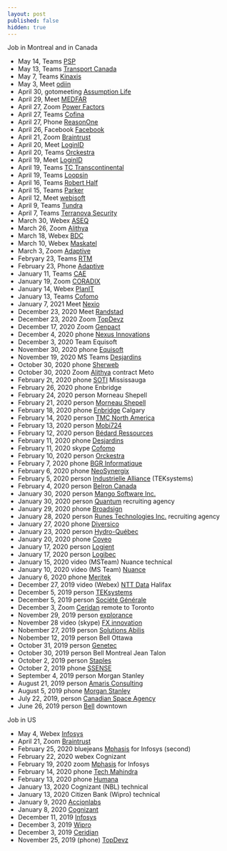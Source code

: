 ```yaml
---
layout: post
published: false
hidden: true
---
```


Job in Montreal and in Canada

* May 14, Teams [PSP](https://www.investpsp.com/)
* May 13, Teams [Transport Canada](https://tc.canada.ca/)
* May 7, Teams [Kinaxis](https://www.kinaxis.com/)
* May 3, Meet [odiin](https://odiin.tech/)
* April 30, gotomeeting [Assumption Life](https://www.assumption.ca/)
* April 29, Meet [MEDFAR](https://www.medfarsolutions.com/)
* April 27, Zoom [Power Factors](https://pfdrive.com/)
* April 27, Teams [Cofina](https://cofina.ca/)
* April 27, Phone [ReasonOne](https://www.reasononeinc.com/)
* April 26, Facebook [Facebook](https://www.facebook.com/)
* April 21, Zoom [Braintrust](https://www.usebraintrust.com/)
* April 20, Meet [LoginID](https://loginid.io/)
* April 20, Teams [Orckestra](https://www.orckestra.com/)
* April 19, Meet [LoginID](https://loginid.io/)
* April 19, Teams [TC Transcontinental](https://tctranscontinental.com/)
* April 19, Teams [Loopsin](https://www.loopsin.com/)
* April 16, Teams [Robert Half](https://www.roberthalf.ca/)
* April 15, Teams [Parker](https://www.parker.com/)
* April 12, Meet [webisoft](https://webisoft.com/)
* April 9, Teams [Tundra](https://www.tundratechnical.ca/)
* April 7, Teams [Terranova Security](https://terranovasecurity.com/)
* March 30, Webex [ASEQ](https://www.aseq.ca/)
* March 26, Zoom [Alithya](https://www.alithya.com/)
* March 18, Webex [BDC](https://www.bdc.ca/)
* March 10, Webex [Maskatel](https://maskatel.ca/)
* March 3, Zoom [Adaptive](https://weareadaptive.com/)
* Febryary 23, Teams [RTM](https://exo.quebec/)
* February 23, Phone [Adaptive](https://weareadaptive.com/)
* January 11, Teams [CAE](https://www.cae.com/)
* January 19, Zoom [CORADIX](https://coradix.com/)
* January 14, Webex [PlanIT](https://planitcanada.ca/)
* January 13, Teams [Cofomo](https://www.cofomo.com/)
* January 7, 2021 Meet [Nexio](https://www.nexio.com/)
* December 23, 2020 Meet [Randstad](https://www.randstad.ca/)
* December 23, 2020 Zoom [TopDevz](https://www.topdevz.com/)
* December 17, 2020 Zoom [Genpact](https://www.genpact.com/)
* December 4, 2020 phone [Nexus Innovations](https://nexusinno.com/)
* December 3, 2020 Team Equisoft
* November 30, 2020 phone [Equisoft](https://www.equisoft.com/)
* November 19, 2020 MS Teams [Desjardins](https://www.desjardins.com/)
* October 30, 2020 phone [Sherweb](https://www.sherweb.com/)
* October 30, 2020 Zoom [Alithya](https://www.alithya.com/) contract Meto
* February 2t, 2020 phone [SOTI](https://www.soti.net/) Mississauga
* February 26, 2020 phone Enbridge
* February 24, 2020 person Morneau Shepell
* February 21, 2020 person [Morneau Shepell](https://www.morneaushepell.com/)
* February 18, 2020 phone [Enbridge](https://www.enbridge.com/) Calgary
* February 14, 2020 person [TMC North America](https://tmc-employeneurship.com/)
* February 13, 2020 person [Mobi724](http://www.mobi724.com/)
* February 12, 2020 person [Bédard Ressources](https://www.bedardressources.com/)
* February 11, 2020 phone [Desjardins](https://www.desjardins.com/)
* February 11, 2020 skype [Cofomo](https://www.cofomo.com/)
* February 10, 2020 person [Orckestra](https://www.orckestra.com/)
* February 7, 2020 phone [BGR Informatique](https://www.bgrinformatique.com/)
* February 6, 2020 phone [NeoSynergix](https://neosynergix.com/)
* February 5, 2020 person [Industrielle Alliance](https://ia.ca/) (TEKsystems)
* February 4, 2020 person [Belron Canada](https://www.belroncanada.com/)
* January 30, 2020 person [Mango Software Inc.](https://www.mango.co/)
* January 30, 2020 person [Quantum](https://www.quantum.ca/) recruiting agency
* January 29, 2020 phone [Broadsign](https://broadsign.com/)
* January 28, 2020 person [Runes Technologies Inc.](http://runestech.com/) recruiting agency
* January 27, 2020 phone [Diversico](http://www.diversico.ca/)
* January 23, 2020 person [Hydro-Québec](http://www.hydroquebec.com/)
* January 20, 2020 phone [Coveo](https://www.coveo.com/)
* January 17, 2020 person [Logient](https://www.logient.com/)
* January 17, 2020 person [Logibec](https://www.logibec.com/)
* January 15, 2020 video (MSTeam) Nuance technical
* January 10, 2020 video (MS Team) [Nuance](https://www.nuance.com/)
* January 6, 2020 phone [Meritek](https://meritek.ca/)
* December 27, 2019 video (Webex) [NTT Data](https://us.nttdata.com/en/) Halifax
* December 5, 2019 person [TEKsystems](https://www.teksystems.com/)
* December 5, 2019 person [Société Générale](https://www.societegenerale.com/)
* December 3, Zoom [Ceridan](https://www.ceridian.com/) remote to Toronto
* November 29, 2019 person [explorance](https://explorance.com/) 
* November 28 video (skype) [FX innovation](https://www.fxinnovation.com/)
* Nobember 27, 2019 person [Solutions Abilis](https://www.abilis-solutions.com/)
* Nobember 12, 2019 person Bell Ottawa 
* October 31, 2019 person [Genetec](https://www.genetec.com/)
* October 30, 2019 person Bell Montreal Jean Talon
* October 2, 2019 person [Staples](https://www.staples.ca/)
* October 2, 2019 phone [SSENSE](https://www.ssense.com/)
* September 4, 2019 person Morgan Stanley
* August 21, 2019 person [Amaris Consulting](https://www.amaris.com/)
* August 5, 2019 phone [Morgan Stanley](https://www.morganstanley.com/)
* July 22, 2019, person [Canadian Space Agency](https://www.asc-csa.gc.ca/)
* June 26, 2019 person [Bell](https://www.bell.ca/) downtown 

Job in US

* May 4, Webex [Infosys](https://www.infosys.com/)
* April 21, Zoom [Braintrust](https://www.usebraintrust.com/)
* February 25, 2020 bluejeans [Mphasis](https://www.mphasis.com/) for Infosys (second)
* February 22, 2020 webex Cognizant
* February 19, 2020 zoom [Mphasis](https://www.mphasis.com/) for Infosys
* February 14, 2020 phone [Tech Mahindra](https://www.techmahindra.com/)
* February 13, 2020 phone [Humana](https://www.humana.com/)
* January 13, 2020 Cognizant (NBL) technical
* January 13, 2020 Citizen Bank (Wipro) technical
* January 9, 2020 [Accionlabs](https://www.accionlabs.com/)
* January 8, 2020 [Cognizant](https://www.cognizant.com/)
* December 11, 2019 [Infosys](https://www.infosys.com/)
* December 3, 2019 [Wipro](https://www.wipro.com/)
* December 3, 2019 [Ceridian](https://www.ceridian.com/)
* November 25, 2019 (phone) [TopDevz](https://www.topdevz.com/)
